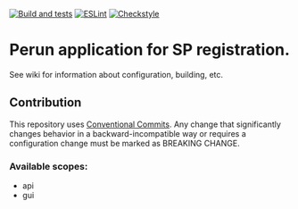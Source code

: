 [![Build and tests](https://github.com/CESNET/perun-spRegistration-app/actions/workflows/maven-tests.yml/badge.svg)](https://github.com/CESNET/perun-spRegistration-app/actions/workflows/maven-tests.yml) [![ESLint](https://github.com/CESNET/perun-spRegistration-app/actions/workflows/eslint.yml/badge.svg)](https://github.com/CESNET/perun-spRegistration-app/actions/workflows/eslint.yml) [![Checkstyle](https://github.com/CESNET/perun-spRegistration-app/actions/workflows/checkstyle.yml/badge.svg)](https://github.com/CESNET/perun-spRegistration-app/actions/workflows/checkstyle.yml)

# Perun application for SP registration.

See wiki for information about configuration, building, etc.

## Contribution

This repository uses [Conventional Commits](https://www.npmjs.com/package/@commitlint/config-conventional).
Any change that significantly changes behavior in a backward-incompatible way or requires a configuration change must be marked as BREAKING CHANGE.

### Available scopes:
* api
* gui
